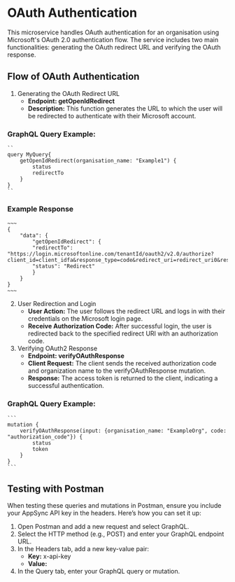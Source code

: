 # OAuth Authentication

This microservice handles OAuth authentication for an organisation using Microsoft's OAuth 2.0 authentication flow. The service includes two main functionalities: generating the OAuth redirect URL and verifying the OAuth response.

## Flow of OAuth Authentication
1. Generating the OAuth Redirect URL
    * **Endpoint: getOpenIdRedirect**
    * **Description:** This function generates the URL to which the user will be redirected to authenticate with their Microsoft account.
### GraphQL Query Example:
    ``
    query MyQuery{
        getOpenIdRedirect(organisation_name: "Example1") {
            status
            redirectTo
        }
    }
    ``
### Example Response
    ~~~
    {
        "data": {
            "getOpenIdRedirect": {
            "redirectTo": "https://login.microsoftonline.com/tenantId/oauth2/v2.0/authorize?client_id=client_idfa&response_type=code&redirect_uri=redirect_uri0&response_mode=query&scope=openid+email+profile&state=12345",
            "status": "Redirect"
            }
        }
    }
    ~~~
2. User Redirection and Login
    * **User Action:** The user follows the redirect URL and logs in with their credentials on the Microsoft login page.
    * **Receive Authorization Code:** After successful login, the user is redirected back to the specified redirect URI with an authorization code.
3. Verifying OAuth2 Response
    * **Endpoint: verifyOAuthResponse**
    * **Client Request:** The client sends the received authorization code and organization name to the verifyOAuthResponse mutation.
    * **Response:** The access token is returned to the client, indicating a successful authentication.
### GraphQL Query Example:
    ```
    mutation {
        verifyOAuthResponse(input: {organisation_name: "ExampleOrg", code: "authorization_code"}) {
            status
            token
        }
    }
    ```
## Testing with Postman

When testing these queries and mutations in Postman, ensure you include your AppSync API key in the headers. Here’s how you can set it up:

1. Open Postman and add a new request and select GraphQL.
2. Select the HTTP method (e.g., POST) and enter your GraphQL endpoint URL.
3. In the Headers tab, add a new key-value pair:
    * **Key:** x-api-key
    * **Value:** <Your AppSync API Key>
4. In the Query tab, enter your GraphQL query or mutation.